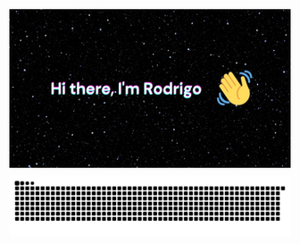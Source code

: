 <img src="https://github.com/rodrigomsrocha/rodrigomsrocha/blob/master/banner.jpg" align="center">

<!--
**rodrigomsrocha/rodrigomsrocha** is a ✨ _special_ ✨ repository because its `README.md` (this file) appears on your GitHub profile.

Here are some ideas to get you started:

- 🔭 I’m currently working on ...
- 🌱 I’m currently learning ...
- 👯 I’m looking to collaborate on ...
- 🤔 I’m looking for help with ...
- 💬 Ask me about ...
- 📫 How to reach me: ...
- 😄 Pronouns: ...
- ⚡ Fun fact: ...
-->

![Snake animation](https://github.com/rodrigomsrocha/rodrigomsrocha/blob/output/github-contribution-grid-snake.svg)

